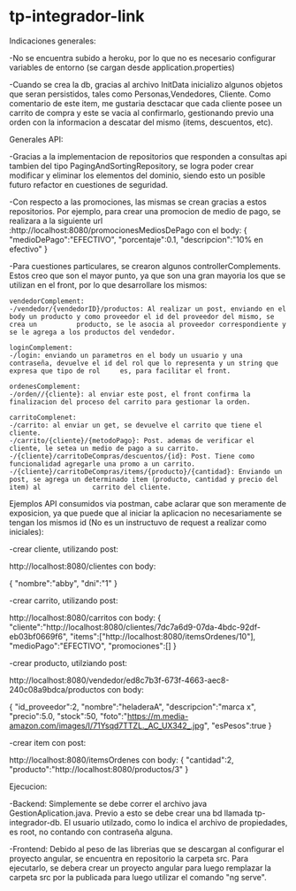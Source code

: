 # tp-integrador-link
Indicaciones generales:

-No se encuentra subido a heroku, por lo que no es necesario configurar variables de entorno (se cargan desde application.properties)

-Cuando se crea la db, gracias al archivo InitData inicializo algunos objetos que seran persistidos, tales como Personas,Vendedores, Cliente. Como comentario de este item, me gustaria desctacar que cada cliente posee un carrito de compra y este se vacia al confirmarlo, gestionando previo una orden con la informacion a descatar del mismo (items, descuentos, etc).



Generales API:

-Gracias a la implementacion de repositorios que responden a consultas api tambien del tipo PagingAndSortingRepository, se logra poder crear modificar y eliminar los elementos del dominio, siendo esto un posible futuro refactor en cuestiones de seguridad.

-Con respecto a las promociones, las mismas se crean gracias a estos repositorios. Por ejemplo, para crear una promocion de medio de pago, se realizara a la siguiente url :http://localhost:8080/promocionesMediosDePago con el body:
{
    "medioDePago":"EFECTIVO",
    "porcentaje":0.1,
    "descripcion":"10% en efectivo"
}


-Para cuestiones particulares, se crearon algunos controllerComplements. Estos creo que son el mayor punto, ya que son una gran mayoria los que se utilizan en el front, por lo que desarrollare los mismos:

    vendedorComplement:
    -/vendedor/{vendedorID}/productos: Al realizar un post, enviando en el body un producto y como proveedor el id del proveedor del mismo, se crea un          producto, se le asocia al proveedor correspondiente y se le agrega a los productos del vendedor.
    
    loginComplement:
    -/login: enviando un parametros en el body un usuario y una contraseña, devuelve el id del rol que lo representa y un string que expresa que tipo de rol     es, para facilitar el front.
    
    ordenesComplement:
    -/orden//{cliente}: al enviar este post, el front confirma la finalizacion del proceso del carrito para gestionar la orden.
    
    carritoComplenet:
    -/carrito: al enviar un get, se devuelve el carrito que tiene el cliente.
    -/carrito/{cliente}/{metodoPago}: Post. ademas de verificar el cliente, le setea un medio de pago a su carrito.
    -/{cliente}/carritoDeCompras/descuentos/{id}: Post. Tiene como funcionalidad agregarle una promo a un carrito.
    -/{cliente}/carritoDeCompras/items/{producto}/{cantidad}: Enviando un post, se agrega un determinado item (producto, cantidad y precio del item) al             carrito del cliente.
    
    
Ejemplos API consumidos via postman, cabe aclarar que son meramente de exposicion, ya que puede que al iniciar la aplicacion no necesariamente
se tengan los mismos id (No es un instructuvo de request a realizar como iniciales):

-crear cliente, utilizando post:

http://localhost:8080/clientes con body:

{
        "nombre":"abby",
        "dni":"1"
}

-crear carrito, utilizando post:

http://localhost:8080/carritos con body:
{
    "cliente":"http://localhost:8080/clientes/7dc7a6d9-07da-4bdc-92df-eb03bf0669f6",
    "items":["http://localhost:8080/itemsOrdenes/10"],
    "medioPago":"EFECTIVO",
    "promociones":[]
}


-crear producto, utilziando post:

http://localhost:8080/vendedor/ed8c7b3f-673f-4663-aec8-240c08a9bdca/productos con body:

{
    "id_proveedor":2,
    "nombre":"heladeraA",
   "descripcion":"marca x",
   "precio":5.0,
   "stock":50,
   "foto":"https://m.media-amazon.com/images/I/71Ysqd7TTZL._AC_UX342_.jpg",
   "esPesos":true
} 

-crear item con post:

http://localhost:8080/itemsOrdenes con body:
{
    "cantidad":2,
    "producto":"http://localhost:8080/productos/3"
}



Ejecucion:

-Backend: Simplemente se debe correr el archivo java GestionAplication.java. Previo a esto se debe crear una bd llamada tp-integrador-db. El usuario utilzado, como lo indica el archivo de propiedades, es root, no contando con contraseña alguna.

-Frontend: Debido al peso de las librerias que se descargan al configurar el proyecto angular, se encuentra en repositorio la carpeta src. Para ejecutarlo, se debera crear un proyecto angular para luego remplazar la carpeta src por la publicada para luego utilizar el comando "ng serve".
